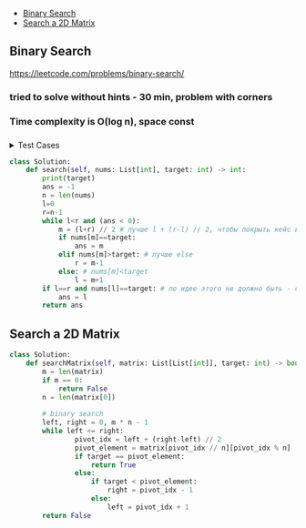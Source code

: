 + [Binary Search](#binary-search)
+ [Search a 2D Matrix](#search-a-2d-matrix)

## Binary Search

https://leetcode.com/problems/binary-search/

### tried to solve without hints - 30 min, problem with corners
### Time complexity is O(log n), space const
### 

<details><summary>Test Cases</summary><blockquote>    
        # [-1,0,3,5,9,12],9
        # n=6
        # l=0, r=5

        # m= 5 // 2 = 2
        # 3<9
        # l=2,r=5, m=3
        # 5<9
        # l=3,r=5,m=4
        # # ans=4

        # [-1,0,3,5,9,12],8
        # n=6
        # l=0, r=5, m=2
        # l=2,r=5,m=3
        # l=3,r=5, m=4
        # 9>8
        # l=3,r=3
        # l=3,
</blockquote></details>


```python
class Solution:
    def search(self, nums: List[int], target: int) -> int:
        print(target)
        ans = -1
        n = len(nums)
        l=0
        r=n-1
        while l<r and (ans < 0):
            m = (l+r) // 2 # лучше l + (r-l) // 2, чтобы покрыть кейс выхода за возможные значения
            if nums[m]==target:
                ans = m
            elif nums[m]>target: # лучше else
                r = m-1
            else: # nums[m]<target
                l = m+1
        if l==r and nums[l]==target: # по идее этого не должно быть - сразу возвращение ответа
            ans = l
        return ans
```


## Search a 2D Matrix
```python
class Solution:
    def searchMatrix(self, matrix: List[List[int]], target: int) -> bool:
        m = len(matrix)
        if m == 0:
            return False
        n = len(matrix[0])
        
        # binary search
        left, right = 0, m * n - 1
        while left <= right:
                pivot_idx = left + (right-left) // 2
                pivot_element = matrix[pivot_idx // n][pivot_idx % n]
                if target == pivot_element:
                    return True
                else:
                    if target < pivot_element:
                        right = pivot_idx - 1
                    else:
                        left = pivot_idx + 1
        return False
```




